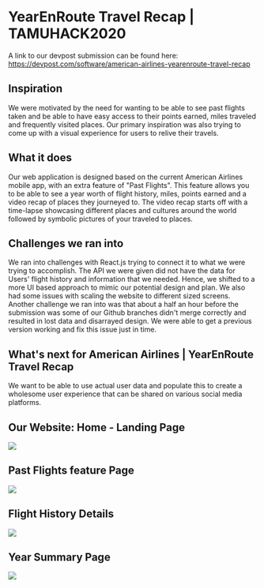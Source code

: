 # YearEnRoute Travel Recap | TAMUHACK2020

A link to our devpost submission can be found here: https://devpost.com/software/american-airlines-yearenroute-travel-recap

## Inspiration
We were motivated by the need for wanting to be able to see past flights taken and be able to have easy access to their points earned, miles traveled and frequently visited places. Our primary inspiration was also trying to come up with a visual experience for users to relive their travels.

## What it does
Our web application is designed based on the current American Airlines mobile app, with an extra feature of "Past Flights". This feature allows you to be able to see a year worth of flight history, miles, points earned and a video recap of places they journeyed to. The video recap starts off with a time-lapse showcasing different places and cultures around the world followed by symbolic pictures of your traveled to places.

## Challenges we ran into
We ran into challenges with React.js trying to connect it to what we were trying to accomplish. The API we were given did not have the data for Users' flight history and information that we needed. Hence, we shifted to a more UI based approach to mimic our potential design and plan. We also had some issues with scaling the website to different sized screens. Another challenge we ran into was that about a half an hour before the submission was some of our Github branches didn't merge correctly and resulted in lost data and disarrayed design. We were able to get a previous version working and fix this issue just in time.

## What's next for American Airlines | YearEnRoute Travel Recap
We want to be able to use actual user data and populate this to create a wholesome user experience that can be shared on various social media platforms.

## Our Website: Home - Landing Page
![](game-page.png)

## Past Flights feature Page
![](game-page.png)

## Flight History Details
![](game-page.png)

## Year Summary Page
![](game-page.png)
